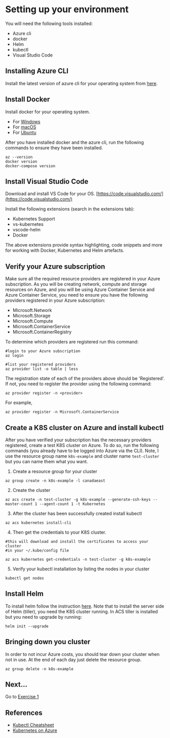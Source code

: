 # Setting up your environment #

You will need the following tools installed:
- Azure cli
- docker
- Helm
- kubectl
- Visual Studio Code

## Installing Azure CLI ##

Install the latest version of azure cli for your operating system from [here](https://docs.microsoft.com/en-us/cli/azure/install-azure-cli?view=azure-cli-latest). 

## Install Docker ##

Install docker for your operating system.  
- For [Windows](https://docs.docker.com/docker-for-windows/install/)
- For [macOS](https://docs.docker.com/docker-for-mac/install/)
- For [Ubuntu](https://docs.docker.com/engine/installation/linux/docker-ce/ubuntu/#docker-ee-customers)

After you have installed docker and the azure cli, run the following commands to ensure they have been installed.

```
az --version
docker version
docker-compose version
```

## Install Visual Studio Code ##

Download and install VS Code for your OS.  [https://code.visualstudio.com/](https://code.visualstudio.com/)

Install the following extensions (search in the extensions tab):
- Kubernetes Support 
- vs-kubernetes
- vscode-helm
- Docker

The above extensions provide syntax highlighting, code snippets and more for working with Docker, Kubernetes and Helm artefacts.

## Verify your Azure subscription ##
Make sure all the required resource providers are registered in your Azure subscription.  As you will be creating network, compute and storage resources on Azure, and you will be using Azure Container Service and Azure Container Service, you need to ensure you have the following providers registered in your Azure subscription:
- Microsoft.Network
- Microsoft.Storage
- Microsoft.Compute
- Microsoft.ContainerService 
- Microsoft.ContainerRegistry

To determine which providers are registered run this command:

```
#login to your Azure subscription
az login

#list your registered providers
az provider list -o table | less
```

The registration state of each of the providers above should be 'Registered'.  If not, you need to register the provider using the following command:

```
az provider register -n <provider>
```

For example, 

```
az provider register -n Microsoft.ContainerService
```

## Create a K8S cluster on Azure and install kubectl ##

After you have verified your subscription has the necessary providers registered, create a test K8S cluster on Azure. To do so, run the following commands (you already have to be logged into Azure via the CLI). Note, I use the resource group name ``k8s-example`` and cluster name ``test-cluster`` but you can name them what you want.

1. Create a resource group for your cluster

```
az group create -n k8s-example -l canadaeast
```

2. Create the cluster
```
az acs create -n test-cluster -g k8s-example --generate-ssh-keys --master-count 1 --agent-count 1 -t Kubernetes
```

3. After the cluster has been successfully created install kubectl 
```
az acs kubernetes install-cli
```
4. Then get the credentials to your K8S cluster. 
``` 
#this will download and install the certificates to access your cluster 
#in your ~/.kube/config file

az acs kubernetes get-credentials -n test-cluster -g k8s-example
```

5. Verify your kubectl installation by listing the nodes in your cluster
```
kubectl get nodes
```

## Install Helm ##

To install helm follow the instruction [here](https://github.com/kubernetes/helm/blob/master/docs/install.md).  Note that to install the server side of Helm (tiller), you need the K8S cluster running.  In ACS tiller is installed but you need to upgrade by running:

```
helm init --upgrade 
```

## Bringing down you cluster ##

In order to not incur Azure costs, you should tear down your cluster when not in use.  At the end of each day just delete the resource group. 

```
az group delete -n k8s-example
```
## Next... ##

Go to [Exercise 1](./exercise1.md)

## References ##

- [Kubectl Cheatsheet](https://kubernetes.io/docs/reference/kubectl/cheatsheet/)
- [Kubernetes on Azure](https://docs.microsoft.com/en-us/azure/container-service/kubernetes/container-service-intro-kubernetes)




